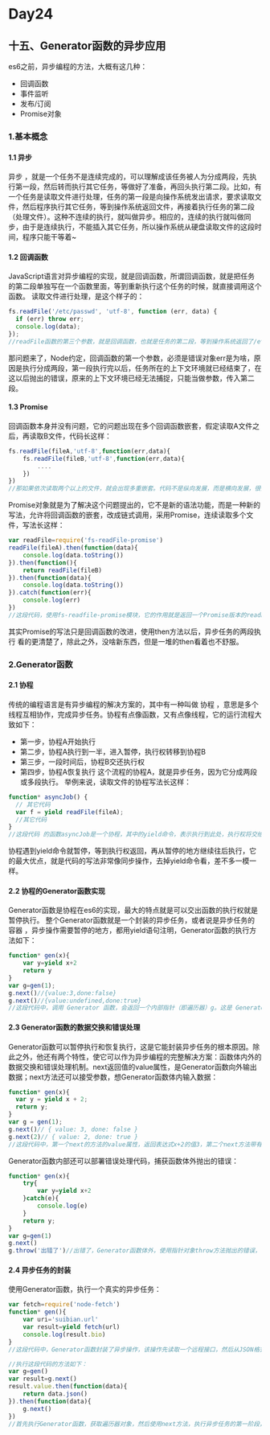 # Day24
## 十五、Generator函数的异步应用
  es6之前，异步编程的方法，大概有这几种：
  - 回调函数
  - 事件监听
  - 发布/订阅
  - Promise对象
### 1.基本概念
#### 1.1 异步
  异步 ，就是一个任务不是连续完成的，可以理解成该任务被人为分成两段，先执行第一段，然后转而执行其它任务，等做好了准备，再回头执行第二段。比如，有一个任务是读取文件进行处理，任务的第一段是向操作系统发出请求，要求读取文件，然后程序执行其它任务，等到操作系统返回文件，再接着执行任务的第二段（处理文件）。这种不连续的执行，就叫做异步。相应的，连续的执行就叫做同步，由于是连续执行，不能插入其它任务，所以操作系统从硬盘读取文件的这段时间，程序只能干等着~
#### 1.2 回调函数
  JavaScript语言对异步编程的实现，就是回调函数，所谓回调函数，就是把任务的第二段单独写在一个函数里面，等到重新执行这个任务的时候，就直接调用这个函数。
  读取文件进行处理，是这个样子的：
```javascript
fs.readFile('/etc/passwd', 'utf-8', function (err, data) {
  if (err) throw err;
  console.log(data);
});
//readFile函数的第三个参数，就是回调函数，也就是任务的第二段，等到操作系统返回了/etc.passwd这个文件以后，回调函数才会执行
```
  那问题来了，Node约定，回调函数的第一个参数，必须是错误对象err是为啥，原因是执行分成两段，第一段执行完以后，任务所在的上下文环境就已经结束了，在这以后抛出的错误，原来的上下文环境已经无法捕捉，只能当做参数，传入第二段。
#### 1.3 Promise
  回调函数本身并没有问题，它的问题出现在多个回调函数嵌套，假定读取A文件之后，再读取B文件，代码长这样：
```javascript
fs.readFile(fileA,'utf-8',function(err,data){
    fs.readFile(fileB,'utf-8',function(err,data){
        ....
    })
})
//那如果依次读取两个以上的文件，就会出现多重嵌套。代码不是纵向发展，而是横向发展，很快就会乱成一团，无法管理，因为多个异步操作形成了强耦合，只要有一个操作需要修改，它的上层回调函数和下层回调函数，可能都要跟着修改，这种情况就是 callback hell
```
  Promise对象就是为了解决这个问题提出的，它不是新的语法功能，而是一种新的写法，允许将回调函数的嵌套，改成链式调用，采用Promise，连续读取多个文件，写法长这样：
```javascript
var readFile=require('fs-readFile-promise')
readFile(fileA).then(function(data){
    console.log(data.toString())
}).then(function(){
    return readFile(fileB)
}).then(function(data){
    console.log(data.toString())
}).catch(function(err){
    console.log(err)
})
//这段代码，使用fs-readfile-promise模块，它的作用就是返回一个Promise版本的readFile函数。Promise提供then方法加载回调函数，catch方法捕捉执行过程中抛出的错误
```
  其实Promise的写法只是回调函数的改进，使用then方法以后，异步任务的两段执行 看的更清楚了，除此之外，没啥新东西，但是一堆的then看着也不舒服。
### 2.Generator函数
#### 2.1 协程
  传统的编程语言是有异步编程的解决方案的，其中有一种叫做 协程 ，意思是多个线程互相协作，完成异步任务。协程有点像函数，又有点像线程，它的运行流程大致如下：
  - 第一步，协程A开始执行
  - 第二步，协程A执行到一半，进入暂停，执行权转移到协程B
  - 第三步，一段时间后，协程B交还执行权
  - 第四步，协程A恢复执行
    这个流程的协程A，就是异步任务，因为它分成两段或多段执行。
    举例来说，读取文件的协程写法长这样：
```javascript
function* asyncJob() {
  // 其它代码
  var f = yield readFile(fileA);
  //其它代码
}
//这段代码 的函数asyncJob是一个协程，其中的yield命令，表示执行到此处，执行权将交给其它协程，也就是说yield命令是异步两个阶段的分界线
```
  协程遇到yield命令就暂停，等到执行权返回，再从暂停的地方继续往后执行，它的最大优点，就是代码的写法非常像同步操作，去掉yield命令看，差不多一模一样。
#### 2.2 协程的Generator函数实现
  Generator函数是协程在es6的实现，最大的特点就是可以交出函数的执行权就是暂停执行。
  整个Generator函数就是一个封装的异步任务，或者说是异步任务的容器 ，异步操作需要暂停的地方，都用yield语句注明，Generator函数的执行方法如下：
```javascript
function* gen(x){
    var y=yield x+2
    return y
}
var g=gen(1);
g.next()//{value:3,done:false}
g.next()//{value:undefined,done:true}
//这段代码中，调用 Generator 函数，会返回一个内部指针（即遍历器）g。这是 Generator 函数不同于普通函数的另一个地方，即执行它不会返回结果，返回的是指针对象。调用指针g的next方法，会移动内部指针（即执行异步任务的第一段），指向第一个遇到的yield语句，上例是执行到x + 2为止。换言之，next方法的作用是分阶段执行Generator函数。每次调用next方法，会返回一个对象，表示当前阶段的信息（value属性和done属性）。value属性是yield语句后面表达式的值，表示当前阶段的值；done属性是一个布尔值，表示 Generator 函数是否执行完毕，即是否还有下一个阶段。
```
#### 2.3 Generator函数的数据交换和错误处理
  Generator函数可以暂停执行和恢复执行，这是它能封装异步任务的根本原因。除此之外，他还有两个特性，使它可以作为异步编程的完整解决方案：函数体内外的数据交换和错误处理机制。next返回值的value属性，是Generator函数向外输出数据；next方法还可以接受参数，想Generator函数体内输入数据：
```javascript
function* gen(x){
  var y = yield x + 2;
  return y;
}
var g = gen(1);
g.next()// { value: 3, done: false }
g.next(2)// { value: 2, done: true }
//这段代码中，第一个next的方法的value属性，返回表达式x+2的值3，第二个next方法带有参数2，这个参数可以传入Generator函数，作为上个阶段异步任务的返回结果，被函数体内的变量y接收，因此，这一步的value属性，返回的就是2--变量y的值
```
  Generator函数内部还可以部署错误处理代码，捕获函数体外抛出的错误：
```javascript
function* gen(x){
    try{
        var y=yield x+2
    }catch(e){
        console.log(e)
    }
    return y;
}
var g=gen(1)
g.next()
g.throw('出错了')//出错了，Generator函数体外，使用指针对象throw方法抛出的错误，可以被函数体内的try catch代码块捕获。这意味着，出错的代码与处理错误的代码，实现了时间和空间上的分离，这对于异步编程无疑是很重要的
```
#### 2.4 异步任务的封装
  使用Generator函数，执行一个真实的异步任务：
```javascript
var fetch=require('node-fetch')
function* gen(){
    var uri='suibian.url'
    var result=yield fetch(url)
    console.log(result.bio)
}
//这段代码中，Generator函数封装了异步操作，该操作先读取一个远程接口，然后从JSON格式的数据解析信息，就像前面说过的，这段代码非常像同步操作，除了加上yield命令

//执行这段代码的方法如下：
var g=gen()
var result=g.next()
result.value.then(function(data){
    return data.json()
}).then(function(data){
    g.next()
})
//首先执行Generator函数，获取遍历器对象，然后使用next方法，执行异步任务的第一阶段，由于Fetch模块的是一个Promise对象，因此要用then方法调用下一个next方法
```




















